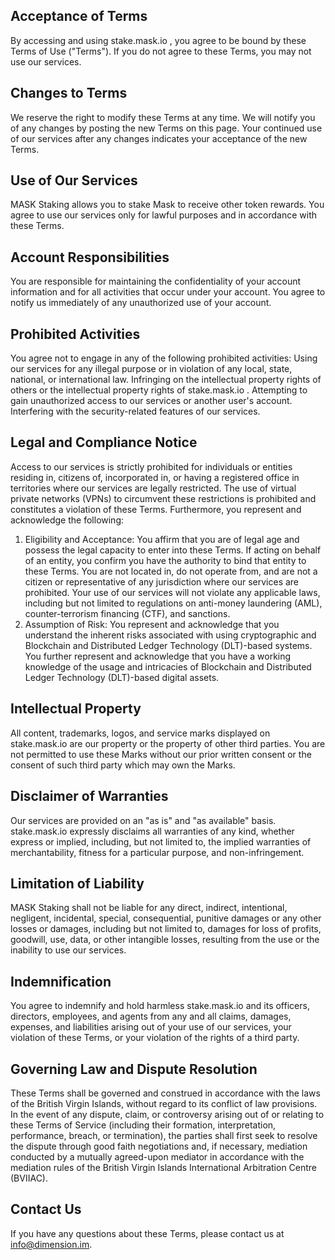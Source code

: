 ## Acceptance of Terms

By accessing and using stake.mask.io , you agree to be bound by these Terms of Use ("Terms"). If you do not agree to these Terms, you may not use our services.

## Changes to Terms

We reserve the right to modify these Terms at any time. We will notify you of any changes by posting the new Terms on this page. Your continued use of our services after any changes indicates your acceptance of the new Terms.

## Use of Our Services

MASK Staking allows you to stake Mask to receive other token rewards. You agree to use our services only for lawful purposes and in accordance with these Terms.

## Account Responsibilities

You are responsible for maintaining the confidentiality of your account information and for all activities that occur under your account. You agree to notify us immediately of any unauthorized use of your account.

## Prohibited Activities

You agree not to engage in any of the following prohibited activities: Using our services for any illegal purpose or in violation of any local, state, national, or international law. Infringing on the intellectual property rights of others or the intellectual property rights of stake.mask.io . Attempting to gain unauthorized access to our services or another user's account. Interfering with the security-related features of our services.

## Legal and Compliance Notice

Access to our services is strictly prohibited for individuals or entities residing in, citizens of, incorporated in, or having a registered office in territories where our services are legally restricted. The use of virtual private networks (VPNs) to circumvent these restrictions is prohibited and constitutes a violation of these Terms. Furthermore, you represent and acknowledge the following:

1. Eligibility and Acceptance: You affirm that you are of legal age and possess the legal capacity to enter into these Terms. If acting on behalf of an entity, you confirm you have the authority to bind that entity to these Terms. You are not located in, do not operate from, and are not a citizen or representative of any jurisdiction where our services are prohibited. Your use of our services will not violate any applicable laws, including but not limited to regulations on anti-money laundering (AML), counter-terrorism financing (CTF), and sanctions.
2. Assumption of Risk: You represent and acknowledge that you understand the inherent risks associated with using cryptographic and Blockchain and Distributed Ledger Technology (DLT)-based systems. You further represent and acknowledge that you have a working knowledge of the usage and intricacies of Blockchain and Distributed Ledger Technology (DLT)-based digital assets.

## Intellectual Property

All content, trademarks, logos, and service marks displayed on stake.mask.io are our property or the property of other third parties. You are not permitted to use these Marks without our prior written consent or the consent of such third party which may own the Marks.

## Disclaimer of Warranties

Our services are provided on an "as is" and "as available" basis. stake.mask.io expressly disclaims all warranties of any kind, whether express or implied, including, but not limited to, the implied warranties of merchantability, fitness for a particular purpose, and non-infringement.

## Limitation of Liability

MASK Staking shall not be liable for any direct, indirect, intentional, negligent, incidental, special, consequential, punitive damages or any other losses or damages, including but not limited to, damages for loss of profits, goodwill, use, data, or other intangible losses, resulting from the use or the inability to use our services.

## Indemnification

You agree to indemnify and hold harmless stake.mask.io and its officers, directors, employees, and agents from any and all claims, damages, expenses, and liabilities arising out of your use of our services, your violation of these Terms, or your violation of the rights of a third party.

## Governing Law and Dispute Resolution

These Terms shall be governed and construed in accordance with the laws of the British Virgin Islands, without regard to its conflict of law provisions. In the event of any dispute, claim, or controversy arising out of or relating to these Terms of Service (including their formation, interpretation, performance, breach, or termination), the parties shall first seek to resolve the dispute through good faith negotiations and, if necessary, mediation conducted by a mutually agreed-upon mediator in accordance with the mediation rules of the British Virgin Islands International Arbitration Centre (BVIIAC).

## Contact Us

If you have any questions about these Terms, please contact us at [info@dimension.im](mailto:info@dimension.im).
